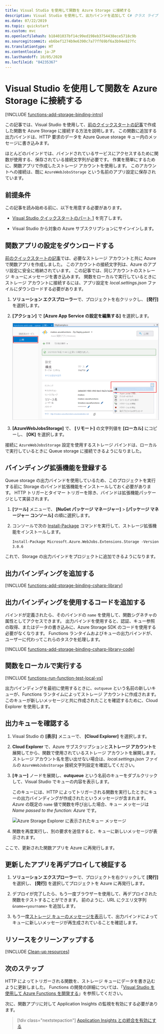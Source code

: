 ```yaml
---
title: Visual Studio を使用して関数を Azure Storage に接続する
description: Visual Studio を使用して、出力バインドを追加して C# クラス ライブラリ関数を Azure Storage に接続する方法を説明します。
ms.date: 07/22/2019
ms.topic: quickstart
ms.custom: mvc
ms.openlocfilehash: b18401037bf14c99ed198eb3754438ece5718c9b
ms.sourcegitcommit: eb6bef1274b9e6390c7a77ff69bf6a3b94e827fc
ms.translationtype: HT
ms.contentlocale: ja-JP
ms.lasthandoff: 10/05/2020
ms.locfileid: "84235367"
---
```

# <a name="connect-functions-to-azure-storage-using-visual-studio"></a>Visual Studio を使用して関数を Azure Storage に接続する

[!INCLUDE [functions-add-storage-binding-intro](../../includes/functions-add-storage-binding-intro.md)]

この記事では、Visual Studio を使用して、[前のクイックスタートの記事]で作成した関数を Azure Storage に接続する方法を説明します。 この関数に追加する出力バインドは、HTTP 要求のデータを Azure Queue storage キュー内のメッセージに書き込みます。 

ほとんどのバインドでは、バインドされているサービスにアクセスするために関数が使用する、保存されている接続文字列が必要です。 作業を簡単にするために、関数アプリで作成したストレージ アカウントを使用します。 このアカウントへの接続は、既に `AzureWebJobsStorage` という名前のアプリ設定に保存されています。  

## <a name="prerequisites"></a>前提条件

この記事を読み始める前に、以下を用意する必要があります。 

 - [Visual Studio クイックスタートのパート 1](./functions-create-your-first-function-visual-studio.md) を完了します。 

- Visual Studio から対象の Azure サブスクリプションにサインインします。

## <a name="download-the-function-app-settings"></a>関数アプリの設定をダウンロードする

[前のクイックスタートの記事](functions-create-first-function-vs-code.md)では、必要なストレージ アカウントと共に Azure で関数アプリを作成しました。 このアカウントの接続文字列は、Azure のアプリ設定に安全に格納されています。 この記事では、同じアカウントのストレージ キューにメッセージを書き込みます。 関数をローカルで実行しているときにストレージ アカウントに接続するには、アプリ設定を *local.settings.json* ファイルにダウンロードする必要があります。 

1. **ソリューション エクスプローラー**で、プロジェクトを右クリックし、 **[発行]** を選択します。 

1. **[アクション]** で **[Azure App Service の設定を編集する]** を選択します。 

    ![アプリケーション設定を編集する](media/functions-add-output-binding-storage-queue-vs/edit-app-settings.png)

1. **[AzureWebJobsStorage]** で、 **[リモート]** の文字列値を **[ローカル]** にコピーし、 **[OK]** を選択します。 

接続に `AzureWebJobsStorage` 設定を使用するストレージ バインドは、ローカルで実行しているときに Queue storage に接続できるようになりました。

## <a name="register-binding-extensions"></a>バインディング拡張機能を登録する

Queue storage の出力バインドを使用しているため、このプロジェクトを実行する前に Storage のバインド拡張機能をインストールしておく必要があります。 HTTP トリガーとタイマー トリガーを除き、バインドは拡張機能パッケージとして実装されます。 

1. **[ツール]** メニューで、 **[NuGet パッケージ マネージャー]**  >  **[パッケージ マネージャー コンソール]** の順に選択します。 

1. コンソールで次の [Install-Package](/nuget/tools/ps-ref-install-package) コマンドを実行して、ストレージ拡張機能をインストールします。

    ```Command
    Install-Package Microsoft.Azure.WebJobs.Extensions.Storage -Version 3.0.6
    ````

これで、Storage の出力バインドをプロジェクトに追加できるようになります。

## <a name="add-an-output-binding"></a>出力バインディングを追加する

[!INCLUDE [functions-add-storage-binding-csharp-library](../../includes/functions-add-storage-binding-csharp-library.md)]

## <a name="add-code-that-uses-the-output-binding"></a>出力バインディングを使用するコードを追加する

バインドが定義されたら、そのバインドの `name` を使用して、関数シグネチャの属性としてアクセスできます。 出力バインドを使用すると、認証、キュー参照の取得、またはデータの書き込みに、Azure Storage SDK のコードを使用する必要がなくなります。 Functions ランタイムおよびキューの出力バインドが、ユーザーに代わってこれらのタスクを処理します。

[!INCLUDE [functions-add-storage-binding-csharp-library-code](../../includes/functions-add-storage-binding-csharp-library-code.md)]

## <a name="run-the-function-locally"></a>関数をローカルで実行する

[!INCLUDE [functions-run-function-test-local-vs](../../includes/functions-run-function-test-local-vs.md)]

出力バインディングを最初に使用するときに、`outqueue` という名前の新しいキューが、Functions ランタイムによってストレージ アカウントに作成されます。 このキューが新しいメッセージと共に作成されたことを確認するために、Cloud Explorer を使用します。

## <a name="examine-the-output-queue"></a>出力キューを確認する

1. Visual Studio の **[表示]** メニューで、 **[Cloud Explorer]** を選択します。

1. **Cloud Explorer** で、Azure サブスクリプションと**ストレージ アカウント**を展開してから、関数で使用されているストレージ アカウントを展開します。 ストレージ アカウント名を思い出せない場合は、*local.settings.json* ファイルの `AzureWebJobsStorage` 接続文字列設定を確認してください。  

1. **[キュー]** ノードを展開し、**outqueue** という名前のキューをダブルクリックして、Visual Studio でキューの内容を表示します。 

   このキューには、HTTP によってトリガーされる関数を実行したときにキューの出力バインディングが作成されたというメッセージが含まれます。 *Azure* の既定の `name` 値で関数を呼び出した場合、キュー メッセージは *Name passed to the function: Azure* です。

    ![Azure Storage Explorer に表示されたキュー メッセージ](./media/functions-add-output-binding-storage-queue-vs-code/function-queue-storage-output-view-queue.png)

1. 関数を再度実行し、別の要求を送信すると、キューに新しいメッセージが表示されます。  

ここで、更新された関数アプリを Azure に再発行します。

## <a name="redeploy-and-verify-the-updated-app"></a>更新したアプリを再デプロイして検証する

1. **ソリューション エクスプローラー**で、プロジェクトを右クリックして **[発行]** を選択し、 **[発行]** を選択してプロジェクトを Azure に再発行します。

1. デプロイが完了したら、もう一度ブラウザーを使用して、再デプロイされた関数をテストすることができます。 前のように、URL にクエリ文字列 `&name=<yourname>` を追加します。

1. もう一度[ストレージ キューのメッセージを表示](#examine-the-output-queue)して、出力バインドによってキューに新しいメッセージが再生成されていることを確認します。

## <a name="clean-up-resources"></a>リソースをクリーンアップする

[!INCLUDE [Clean-up resources](../../includes/functions-quickstart-cleanup.md)]

## <a name="next-steps"></a>次のステップ

HTTP によってトリガーされる関数を、ストレージ キューにデータを書き込むように更新しました。 Functions の開発の詳細については、「[Visual Studio を使用して Azure Functions を開発する](functions-develop-vs.md)」を参照してください。

次に、関数アプリに対して Application Insights の監視を有効にする必要があります。

> [!div class="nextstepaction"]
> [Application Insights との統合を有効にする](functions-monitoring.md#manually-connect-an-app-insights-resource)

[Azure Storage Explorer]: https://storageexplorer.com/
[前のクイックスタートの記事]: functions-create-your-first-function-visual-studio.md
